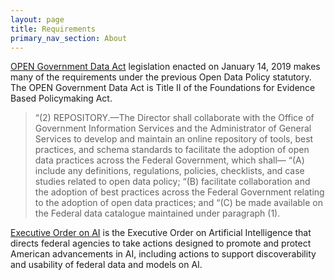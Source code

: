```yaml
---
layout: page
title: Requirements
primary_nav_section: About
---
```


[OPEN Government Data
Act](https://www.congress.gov/bill/115th-congress/house-bill/4174/text)
legislation enacted on January 14, 2019 makes many of the requirements under the
previous Open Data Policy statutory. The OPEN Government Data Act is Title II of
the Foundations for Evidence Based Policymaking Act.

> “(2) REPOSITORY.—The Director shall collaborate with the Office of Government
> Information Services and the Administrator of General Services to develop and
> maintain an online repository of tools, best practices, and schema standards to
> facilitate the adoption of open data practices across the Federal Government,
> which shall—
>   “(A) include any definitions, regulations, policies, checklists, and case
>   studies related to open data policy;
>   “(B) facilitate collaboration and the adoption of best practices across the
>   Federal Government relating to the adoption of open data practices; and
>   “(C) be made available on the Federal data catalogue maintained under paragraph
>   (1).

[Executive Order on AI](https://www.whitehouse.gov/ai/executive-order-ai/) is
the Executive Order on Artificial Intelligence that directs federal agencies to
take actions designed to promote and protect American advancements in AI,
including actions to support discoverability and usability of federal data and
models on AI.
